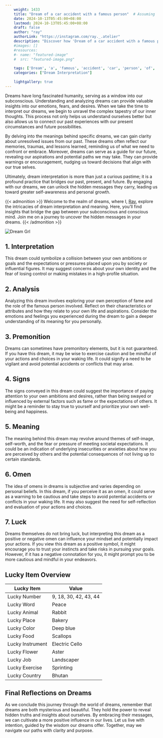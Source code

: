 ```yaml
---
    weight: 1433
    title: "Dream of a car accident with a famous person"  # Assuming 'title' column exists
    date: 2024-10-13T05:45:00+08:00
    lastmod: 2024-10-13T05:45:00+08:00
    draft: false
    author: "ray"
    authorLink: "https://instagram.com/ray._.atelier"
    description: "Discover how 'Dream of a car accident with a famous person' can interpret your future and uncover its significant meanings in your life."
    #images: []
    #resources:
    #- name: "featured-image"
    #  src: "featured-image.png"
    
    tags: ['Dream', 'a', 'famous', 'accident', 'car', 'person', 'of', 'with']
    categories: ["Dream Interpretation"]
    
    lightgallery: true
---
```

    
Dreams have long fascinated humanity, serving as a window into our subconscious. Understanding and analyzing dreams can provide valuable insights into our emotions, fears, and desires. When we take the time to interpret our dreams, we begin to unravel the complex tapestry of our inner thoughts. This process not only helps us understand ourselves better but also allows us to connect our past experiences with our present circumstances and future possibilities.

By delving into the meanings behind specific dreams, we can gain clarity about unresolved issues from our past. These dreams often reflect our memories, traumas, and lessons learned, reminding us of what we need to confront or embrace. Moreover, dreams can serve as a guide for our future, revealing our aspirations and potential paths we may take. They can provide warnings or encouragement, nudging us toward decisions that align with our true selves.

Ultimately, dream interpretation is more than just a curious pastime; it is a profound practice that bridges our past, present, and future. By engaging with our dreams, we can unlock the hidden messages they carry, leading us toward greater self-awareness and personal growth.

{{< admonition >}}
Welcome to the realm of dreams, where I, [Ray](https://instagram.com/ray._.atelier), explore the intricacies of dream interpretation and meaning. Here, you’ll find insights that bridge the gap between your subconscious and conscious mind. Join me on a journey to uncover the hidden messages in your dreams.
{{< /admonition >}}

![Dream Grl](https://cdn.pixabay.com/photo/2017/11/02/03/35/gothic-2910057_1280.jpg "Dream Grl")

## 1. Interpretation
 This dream could symbolize a collision between your own ambitions or goals and the expectations or pressures placed upon you by society or influential figures. It may suggest concerns about your own identity and the fear of losing control or making mistakes in a high-profile situation.

## 2. Analysis
 Analyzing this dream involves exploring your own perception of fame and the role of the famous person involved. Reflect on their characteristics or attributes and how they relate to your own life and aspirations. Consider the emotions and feelings you experienced during the dream to gain a deeper understanding of its meaning for you personally.

## 3. Premonition
 Dreams can sometimes have premonitory elements, but it is not guaranteed. If you have this dream, it may be wise to exercise caution and be mindful of your actions and choices in your waking life. It could signify a need to be vigilant and avoid potential accidents or conflicts that may arise.

## 4. Signs
 The signs conveyed in this dream could suggest the importance of paying attention to your own ambitions and desires, rather than being swayed or influenced by external factors such as fame or the expectations of others. It might be a reminder to stay true to yourself and prioritize your own well-being and happiness.

## 5. Meaning
 The meaning behind this dream may revolve around themes of self-image, self-worth, and the fear or pressure of meeting societal expectations. It could be an indication of underlying insecurities or anxieties about how you are perceived by others and the potential consequences of not living up to certain standards.

## 6. Omen
 The idea of omens in dreams is subjective and varies depending on personal beliefs. In this dream, if you perceive it as an omen, it could serve as a warning to be cautious and take steps to avoid potential accidents or conflicts in your waking life. It may also suggest the need for self-reflection and evaluation of your actions and choices.

## 7. Luck
 Dreams themselves do not bring luck, but interpreting this dream as a positive or negative omen can influence your mindset and potentially impact your actions. If you view this dream as a positive symbol, it might encourage you to trust your instincts and take risks in pursuing your goals. However, if it has a negative connotation for you, it might prompt you to be more cautious and mindful in your endeavors.

## Lucky Item Overview
| Lucky Item          | Value              |
|---------------|--------------------|
| Lucky Number        | 9, 18, 30, 42, 43, 44  |
| Lucky Word          | Peace |
| Lucky Animal        | Rabbit |
| Lucky Place         | Bakery     |
| Lucky Color         | Deep blue     |
| Lucky Food          | Scallops      |
| Lucky Instrument    | Electric Cello |
| Lucky Flower        | Aster    |
| Lucky Job           | Landscaper       |
| Lucky Exercise      | Sprinting  |
| Lucky Country       | Bhutan    |


##  Final Reflections on Dreams

As we conclude this journey through the world of dreams, remember that dreams are both mysterious and beautiful. They hold the power to reveal hidden truths and insights about ourselves. By embracing their messages, we can cultivate a more positive influence in our lives. Let us live with intention, guided by the wisdom our dreams offer. Together, may we navigate our paths with clarity and purpose.
